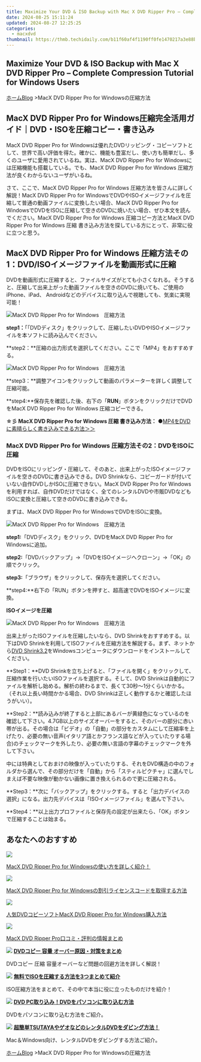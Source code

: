 ```yaml
---
title: Maximize Your DVD & ISO Backup with Mac X DVD Ripper Pro – Complete Compression Tutorial for Windows Users
date: 2024-08-25 15:11:24
updated: 2024-08-27 12:25:25
categories:
  - macxdvd
thumbnail: https://thmb.techidaily.com/b11f60af4f1190ff0fe1470217a3e88ba5ec7f084c8dd4d5a027c3574d3f04e3.jpg
---
```


## Maximize Your DVD & ISO Backup with Mac X DVD Ripper Pro – Complete Compression Tutorial for Windows Users

[ホーム](https://tools.techidaily.com/macxdvd/products/)[Blog](https://tools.techidaily.com/macxdvd/products/) \>MacX DVD Ripper Pro for Windowsの圧縮方法

## MacX DVD Ripper Pro for Windows圧縮完全活用ガイド｜DVD・ISOを圧縮コピー・書き込み

MacX DVD Ripper Pro for Windowsは優れたDVDリッピング・コピーソフトとして、世界で高い評価を得た。確かに、機能も豊富だし、使い方も簡単だし、多くのユーザに愛用されているね。実は、MacX DVD Ripper Pro for Windowsには圧縮機能も搭載している。でも、MacX DVD Ripper Pro for Windows 圧縮方法が良くわからないユーザがいるね。

さて、ここで、MacX DVD Ripper Pro for Windows 圧縮方法を皆さんに詳しく解説！MacX DVD Ripper Pro for WindowsでDVDやISOイメージファイルを圧縮して普通の動画ファイルに変換したい場合、MacX DVD Ripper Pro for WindowsでDVDをISOに圧縮して空きのDVDに焼いたい場合、ぜひ本文を読んでください。MacX DVD Ripper Pro for Windows 圧縮コピー方法とMacX DVD Ripper Pro for Windows 圧縮 書き込み方法を探している方にとって、非常に役に立つと思う。 



## MacX DVD Ripper Pro for Windows 圧縮方法その1：DVD/ISOイメージファイルを動画形式に圧縮

DVDを動画形式に圧縮すると、ファイルサイズがとても小さくなれる。そうすると、圧縮して出来上がった動画ファイルを空きのDVDに焼いても、ご使用のiPhone、iPad、 Androidなどのデバイスに取り込んで視聴しても、気楽に実現可能！

![MacX DVD Ripper Pro for Windows　圧縮方法](https://www.macxdvd.com/blog/img/drpfw-mj-20170419-03.jpg) 

**step1：**「「DVDディスク」をクリックして、圧縮したいDVDやISOイメージファイルを本ソフトに読み込んでください。

**step2：**圧縮の出力形式を選択してください。ここで「MP4」をおすすめする。



![MacX DVD Ripper Pro for Windows　圧縮方法](https://www.macxdvd.com/blog/img/drpfw-mj-20170419-02.jpg) 

**step3：**調整アイコンをクリックして動画のパラメーターを詳しく調整して圧縮可能。

**step4:**保存先を確認した後、右下の「**RUN**」ボタンをクリックだけでDVDをMacX DVD Ripper Pro for Windows 圧縮コピーできる。

**☆彡 MacX DVD Ripper Pro for Windows 圧縮 書き込み方法：** 
●[MP4をDVDに素晴らしく書き込みできる方法＞＞](https://tools.techidaily.com/macxdvd/products/)



### MacX DVD Ripper Pro for Windows 圧縮方法その2：DVDをISOに圧縮

DVDをISOにリッピング・圧縮して、そのあと、出来上がったISOイメージファイルを空きのDVDに書き込みできる。DVD Shrinkなら、コピーガードが付いていない自作DVDしかISOに圧縮できない。MacX DVD Ripper Pro for Windowsを利用すれば、自作DVDだけではなく、全てのレンタルDVDや市販DVDなどもISOに変換と圧縮して空きのDVDに書き込みできる。

まずは、MacX DVD Ripper Pro for WindowsでDVDをISOに変換。  

![MacX DVD Ripper Pro for Windows　圧縮方法](https://www.macxdvd.com/blog/img/drpfw-mj-20170419-04.jpg) 

**step1:**「DVDディスク」をクリック、DVDをMacX DVD Ripper Pro for Windowsに追加。

  
**step2:**「DVDバックアップ」→「DVDをISOイメージへクローン」→「OK」の順でクリック。

  
**step3:**「ブラウザ」をクリックして、保存先を選択してください。

  
**step4:**右下の「RUN」ボタンを押すと、超高速でDVDをISOイメージに変換。



**ISOイメージを圧縮** 

  
![MacX DVD Ripper Pro for Windows　圧縮方法](https://www.macxdvd.com/blog/img/smart-macx-dvd-ripper-pro-compress-dvd05.jpg) 

出来上がったISOファイルを圧縮したいなら、DVD Shrinkをおすすめする。以下はDVD Shrinkを利用してISOファイルを圧縮方法を解説する。まず、ネットから[DVD Shrink3.2](https://tools.techidaily.com/macxdvd/products/)をWindowsコンピュータにダウンロードをインストールしてください。

**Step1：**DVD Shrinkを立ち上げると、「ファイルを開く」をクリックして、圧縮作業を行いたいISOファイルを選択する。そして、DVD Shrinkは自動的にファイルを解析し始める。解析の終わるまで、長くて30秒～1分くらいかかる。（それ以上長い時間かかる場合、DVD Shrinkは正しく動作するかと確認したほうがいい）。

**Step2：**読み込みが終了すると上部にあるバーが黄緑色になっているのを確認して下さい。4.7GB以上のサイズオーバーをすると、そのバーの部分に赤い帯が出る。その場合は「ビデオ」の「自動」の部分をカスタムにして圧縮率を上げたり、必要の無い音声(イタリア語とかフランス語などが入っていたりする場合)のチェックマークを外したり、必要の無い言語の字幕のチェックマークを外して下さい。

中には特典としておまけの映像が入っていたりする、それをDVD構造の中のフォルダから選んで、その部分だけを「自動」から「スティルピクチャ」に選んでしまえば不要な映像が動かない画像に置き換えられるので更に圧縮される。

**Step3：**次に「バックアップ」をクリックする。すると「出力デバイスの選択」になる。出力先デバイスは「ISOイメージファイル」を選んで下さい。

**Step4：**以上出力プロファイルと保存先の設定が出来たら、「OK」ボタンで圧縮することは始まる。



## あなたへのおすすめ

![](https://www.macxdvd.com/blog/img/drp-zld-0412-04.jpg) 

[MacX DVD Ripper Pro for Windowsの使い方を詳しく紹介！](https://tools.techidaily.com/macxdvd/products/)

![](https://www.macxdvd.com/blog/img/drpfw-mj-20170114-06.jpg) 

[MacX DVD Ripper Pro for Windowsの割引ライセンスコードを取得する方法](https://tools.techidaily.com/macxdvd/products/)

![](https://www.macxdvd.com/blog/img/drpfw-mj-20170114-07.jpg) 

[人気DVDコピーソフトMacX DVD Ripper Pro for Windows購入方法](https://tools.techidaily.com/macxdvd/products/)

![](https://www.macxdvd.com/blog/img/10-11-zql.jpg) 

[MacX DVD Ripper Pro口コミ・評判の情報まとめ](https://tools.techidaily.com/macxdvd/products/) 

![](https://www.macxdvd.com/blog/../mobile/img/link_icon_blue.png) **[DVDコピー 容量 オーバー原因・対策をまとめ](https://tools.techidaily.com/macxdvd/products/)** 

DVDコピー 圧縮 容量オーバーなど問題の回避方法を詳しく解説！

![](https://www.macxdvd.com/blog/../mobile/img/link_icon_blue.png) **[無料でISOを圧縮する方法を3つまとめて紹介](https://tools.techidaily.com/macxdvd/products/)** 

ISO圧縮方法をまとめて、その中で本当に役に立ったものだけを紹介！

![](https://www.macxdvd.com/blog/../mobile/img/link_icon_blue.png) **[DVD PC取り込み！DVDをパソコンに取り込む方法](https://tools.techidaily.com/macxdvd/products/)** 

DVDをパソコンに取り込む方法をご紹介。

![](https://www.macxdvd.com/blog/../mobile/img/link_icon_blue.png) **[超簡単TSUTAYAやゲオなどのレンタルDVDをダビング方法！](https://tools.techidaily.com/macxdvd/products/)** 

Mac＆Windows向け、レンタルDVDをダビングする方法ご紹介。



[ホーム](https://tools.techidaily.com/macxdvd/products/)[Blog](https://tools.techidaily.com/macxdvd/products/) \>MacX DVD Ripper Pro for Windowsの圧縮方法

<ins class="adsbygoogle"
     style="display:block"
     data-ad-format="autorelaxed"
     data-ad-client="ca-pub-7571918770474297"
     data-ad-slot="1223367746"></ins>



<ins class="adsbygoogle"
     style="display:block"
     data-ad-client="ca-pub-7571918770474297"
     data-ad-slot="8358498916"
     data-ad-format="auto"
     data-full-width-responsive="true"></ins>
